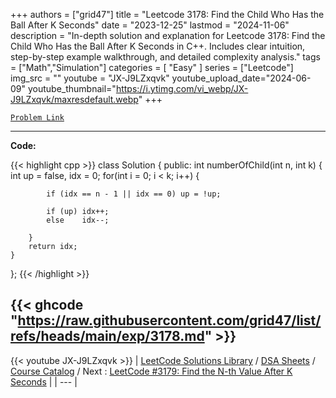 
+++
authors = ["grid47"]
title = "Leetcode 3178: Find the Child Who Has the Ball After K Seconds"
date = "2023-12-25"
lastmod = "2024-11-06"
description = "In-depth solution and explanation for Leetcode 3178: Find the Child Who Has the Ball After K Seconds in C++. Includes clear intuition, step-by-step example walkthrough, and detailed complexity analysis."
tags = ["Math","Simulation"]
categories = [
    "Easy"
]
series = ["Leetcode"]
img_src = ""
youtube = "JX-J9LZxqvk"
youtube_upload_date="2024-06-09"
youtube_thumbnail="https://i.ytimg.com/vi_webp/JX-J9LZxqvk/maxresdefault.webp"
+++



[`Problem Link`](https://leetcode.com/problems/find-the-child-who-has-the-ball-after-k-seconds/description/)

---
**Code:**

{{< highlight cpp >}}
class Solution {
public:
    int numberOfChild(int n, int k) {
        int up = false, idx = 0;
        for(int i = 0; i < k; i++) {

            if (idx == n - 1 || idx == 0) up = !up;

            if (up) idx++;
            else    idx--;

        }
        return idx;
    }
};
{{< /highlight >}}

{{< ghcode "https://raw.githubusercontent.com/grid47/list/refs/heads/main/exp/3178.md" >}}
---
{{< youtube JX-J9LZxqvk >}}
| [LeetCode Solutions Library](https://grid47.xyz/leetcode/) / [DSA Sheets](https://grid47.xyz/sheets/) / [Course Catalog](https://grid47.xyz/courses/) / Next : [LeetCode #3179: Find the N-th Value After K Seconds](https://grid47.xyz/leetcode/solution-3179-find-the-n-th-value-after-k-seconds/) |
| --- |

